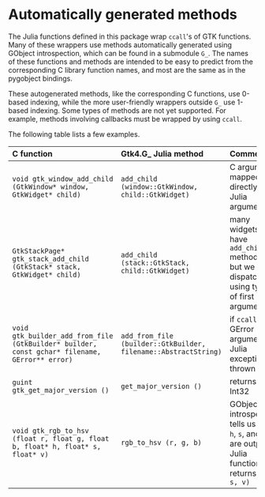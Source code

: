 # Automatically generated methods

The Julia functions defined in this package wrap `ccall`'s of GTK functions. Many of these wrappers use methods automatically generated using GObject introspection, which can be found in a submodule `G_`. The names of these functions and methods are intended to be easy to predict from the corresponding C library function names, and most are the same as in the pygobject bindings.

These autogenerated methods, like the corresponding C functions, use 0-based indexing, while the more user-friendly wrappers outside `G_` use 1-based indexing.
Some types of methods are not yet supported. For example, methods involving callbacks must be wrapped by using `ccall`.

The following table lists a few examples.

| C function | Gtk4.G_ Julia method | Comments |
| :--- | :--- | :--- |
| `void gtk_window_add_child (GtkWindow* window, GtkWidget* child)` | `add_child (window::GtkWindow, child::GtkWidget)` | C arguments mapped directly onto Julia arguments
| `GtkStackPage* gtk_stack_add_child (GtkStack* stack, GtkWidget* child)` | `add_child (stack::GtkStack, child::GtkWidget)` | many widgets have `add_child` methods, but we dispatch using type of first argument
| `void gtk_builder_add_from_file (GtkBuilder* builder, const gchar* filename, GError** error)` | `add_from_file (builder::GtkBuilder, filename::AbstractString)` | if `ccall` fills GError argument, a Julia exception is thrown
| `guint gtk_get_major_version ()` | `get_major_version ()` | returns an Int32
| `void gtk_rgb_to_hsv (float r, float g, float b, float* h, float* s, float* v)` | `rgb_to_hsv (r, g, b)` | GObject introspection tells us that `h`, `s`, and `v` are outputs. Julia function returns `(h, s, v)`
